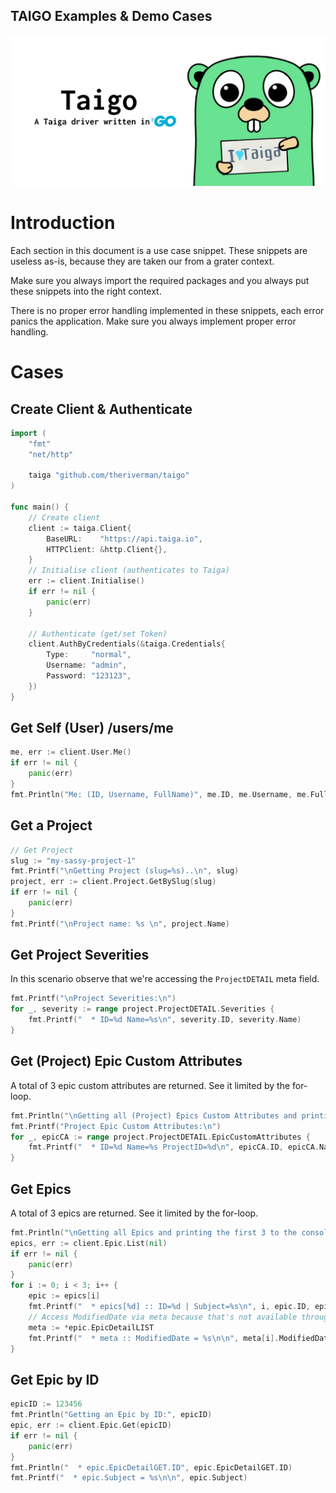 TAIGO Examples & Demo Cases
-----

![alt text](../assets/banner_627x300.png "TAIGO Banner")

# Introduction
Each section in this document is a use case snippet. These snippets are useless as-is, because they are taken our from a grater context.

Make sure you always import the required packages and you always put these snippets into the right context.

There is no proper error handling implemented in these snippets, each error panics the application. Make sure you always implement proper error handling.

# Cases

## Create Client & Authenticate
```go
import (
    "fmt"
    "net/http"

    taiga "github.com/theriverman/taigo"
)

func main() {
	// Create client
	client := taiga.Client{
		BaseURL:    "https://api.taiga.io",
		HTTPClient: &http.Client{},
	}
	// Initialise client (authenticates to Taiga)
	err := client.Initialise()
	if err != nil {
		panic(err)
	}

	// Authenticate (get/set Token)
	client.AuthByCredentials(&taiga.Credentials{
		Type:     "normal",
		Username: "admin",
		Password: "123123",
	})
}

```

## Get Self (User) /users/me
```go
me, err := client.User.Me()
if err != nil {
	panic(err)
}
fmt.Println("Me: (ID, Username, FullName)", me.ID, me.Username, me.FullName)
```

## Get a Project
```go
// Get Project
slug := "my-sassy-project-1"
fmt.Printf("\nGetting Project (slug=%s)..\n", slug)
project, err := client.Project.GetBySlug(slug)
if err != nil {
	panic(err)
}
fmt.Printf("\nProject name: %s \n", project.Name)
```

## Get Project Severities
In this scenario observe that we're accessing the `ProjectDETAIL` meta field.
```go
fmt.Printf("\nProject Severities:\n")
for _, severity := range project.ProjectDETAIL.Severities {
	fmt.Printf("  * ID=%d Name=%s\n", severity.ID, severity.Name)
}
```

## Get (Project) Epic Custom Attributes
A total of 3 epic custom attributes are returned. See it limited by the for-loop.
```go
fmt.Println("\nGetting all (Project) Epics Custom Attributes and printing the first 3 to the console:")
fmt.Printf("Project Epic Custom Attributes:\n")
for _, epicCA := range project.ProjectDETAIL.EpicCustomAttributes {
	fmt.Printf("  * ID=%d Name=%s ProjectID=%d\n", epicCA.ID, epicCA.Name, epicCA.ProjectID)
}
```

## Get Epics
A total of 3 epics are returned. See it limited by the for-loop.
```go
fmt.Println("\nGetting all Epics and printing the first 3 to the console:")
epics, err := client.Epic.List(nil)
if err != nil {
	panic(err)
}
for i := 0; i < 3; i++ {
	epic := epics[i]
	fmt.Printf("  * epics[%d] :: ID=%d | Subject=%s\n", i, epic.ID, epic.Subject)
	// Access ModifiedDate via meta because that's not available through the generic `Epic`
	meta := *epic.EpicDetailLIST
	fmt.Printf("  * meta :: ModifiedDate = %s\n\n", meta[i].ModifiedDate.Format("2006-01-02 15:04:05"))
}
```

## Get Epic by ID
```go
epicID := 123456
fmt.Println("Getting an Epic by ID:", epicID)
epic, err := client.Epic.Get(epicID)
if err != nil {
    panic(err)
}
fmt.Println("  * epic.EpicDetailGET.ID", epic.EpicDetailGET.ID)
fmt.Printf("  * epic.Subject = %s\n\n", epic.Subject)
```
